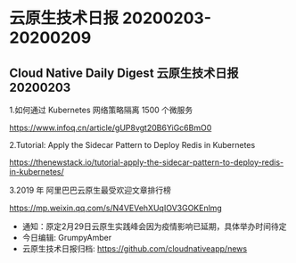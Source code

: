 # 云原生技术日报 20200203-20200209
## Cloud Native Daily Digest 云原生技术日报 20200203
1.如何通过 Kubernetes 网络策略隔离 1500 个微服务 

https://www.infoq.cn/article/gUP8vgt20B6YiGc6BmO0

2.Tutorial: Apply the Sidecar Pattern to Deploy Redis in Kubernetes 

https://thenewstack.io/tutorial-apply-the-sidecar-pattern-to-deploy-redis-in-kubernetes/

3.2019 年 阿里巴巴云原生最受欢迎文章排行榜

https://mp.weixin.qq.com/s/N4VEVehXUqIOV3GOKEnlmg

- 通知：原定2月29日云原生实践峰会因为疫情影响已延期，具体举办时间待定
- 今日编辑: GrumpyAmber
- 云原生技术日报归档: https://github.com/cloudnativeapp/news

